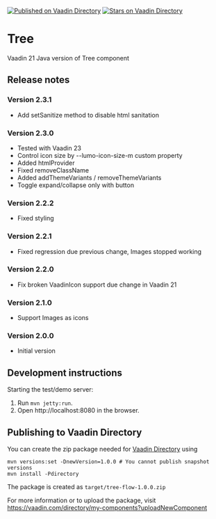 [![Published on Vaadin  Directory](https://img.shields.io/badge/Vaadin%20Directory-published-00b4f0.svg)](https://vaadin.com/directory/component/tree)
[![Stars on Vaadin Directory](https://img.shields.io/vaadin-directory/star/tree.svg)](https://vaadin.com/directory/component/tree)

# Tree

Vaadin 21 Java version of Tree component

## Release notes

### Version 2.3.1

- Add setSanitize method to disable html sanitation

### Version 2.3.0

- Tested with Vaadin 23
- Control icon size by --lumo-icon-size-m custom property
- Added htmlProvider
- Fixed removeClassName
- Added addThemeVariants / removeThemeVariants
- Toggle expand/collapse only with button

### Version 2.2.2

- Fixed styling

### Version 2.2.1

- Fixed regression due previous change, Images stopped working

### Version 2.2.0

- Fix broken VaadinIcon support due change in Vaadin 21

### Version 2.1.0

- Support Images as icons

### Version 2.0.0

- Initial version


## Development instructions

Starting the test/demo server:
1. Run `mvn jetty:run`.
2. Open http://localhost:8080 in the browser.

## Publishing to Vaadin Directory

You can create the zip package needed for [Vaadin Directory](https://vaadin.com/directory/) using
```
mvn versions:set -DnewVersion=1.0.0 # You cannot publish snapshot versions 
mvn install -Pdirectory
```

The package is created as `target/tree-flow-1.0.0.zip`

For more information or to upload the package, visit https://vaadin.com/directory/my-components?uploadNewComponent
